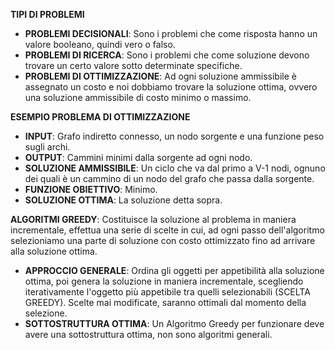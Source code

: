 **TIPI DI PROBLEMI**
- **PROBLEMI DECISIONALI**: Sono i problemi che come risposta hanno un valore booleano, quindi vero o falso.
- **PROBLEMI DI RICERCA**: Sono i problemi che come soluzione devono trovare un certo valore sotto determinate specifiche.
- **PROBLEMI DI OTTIMIZZAZIONE**: Ad ogni soluzione ammissibile è assegnato un costo e noi dobbiamo trovare la soluzione ottima, ovvero una soluzione ammissibile di costo minimo o massimo.

**ESEMPIO PROBLEMA DI OTTIMIZZAZIONE**
- **INPUT**: Grafo indiretto connesso, un nodo sorgente e una funzione peso sugli archi.
- **OUTPUT**: Cammini minimi dalla sorgente ad ogni nodo.
- **SOLUZIONE AMMISSIBILE**: Un ciclo che va dal primo a V-1 nodi, ognuno dei quali è un cammino di un nodo del grafo che passa dalla sorgente.
- **FUNZIONE OBIETTIVO**: Minimo.
- **SOLUZIONE OTTIMA**: La soluzione detta sopra.

**ALGORITMI GREEDY**:
Costituisce la soluzione al problema in maniera incrementale, effettua una serie di scelte in cui, ad ogni passo dell'algoritmo selezioniamo una parte di soluzione con costo ottimizzato fino ad arrivare alla soluzione ottima.

- **APPROCCIO GENERALE**: Ordina gli oggetti per appetibilità alla soluzione ottima, poi genera la soluzione in maniera incrementale, scegliendo iterativamente l'oggetto più appetibile tra quelli selezionabili (SCELTA GREEDY). Scelte mai modificate, saranno ottimali dal momento della selezione.
- **SOTTOSTRUTTURA OTTIMA**: Un Algoritmo Greedy per funzionare deve avere una sottostruttura ottima, non sono algoritmi generali.
